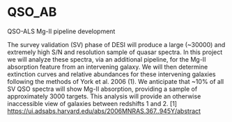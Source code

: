 # QSO_AB
QSO-ALS Mg-II pipeline development

The survey validation (SV) phase of DESI will produce a large (~30000) and extremely high S/N and resolution sample of quasar spectra. In this project we will analyze these spectra, via an additional pipeline, for the Mg-II absorption feature from an intervening galaxy. We will then determine extinction curves and relative abundances for these intervening galaxies following the methods of York et al. 2006 (1). We anticipate that ~10% of all SV QSO spectra will show Mg-II absorption, providing a sample of approximately 3000 targets. This analysis will provide an otherwise inaccessible view of galaxies between redshifts 1 and 2. [1] https://ui.adsabs.harvard.edu/abs/2006MNRAS.367..945Y/abstract

